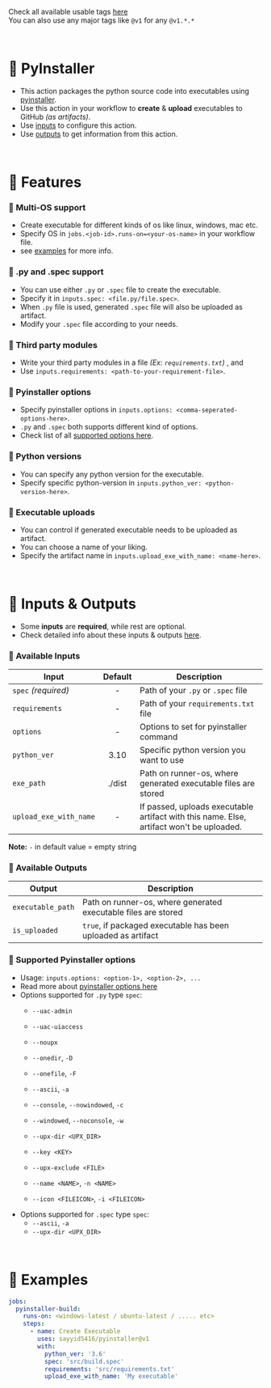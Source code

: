 Check all available usable tags [here](../../tags)
<br>
You can also use any major tags like `@v1` for any `@v1.*.*`


<br>


# 🔰 PyInstaller
  - This action packages the python source code into executables using [pyinstaller](https://pyinstaller.org).
  - Use this action in your workflow to **create** & **upload** executables to GitHub _(as artifacts)_.
  - Use [inputs](#-inputs--outputs) to configure this action.
  - Use [outputs](#-inputs--outputs) to get information from this action.


<br>


# 🔰 Features
### 💠 Multi-OS support
  - Create executable for different kinds of os like linux, windows, mac etc.
  - Specify OS in `jobs.<job-id>.runs-on=<your-os-name>` in your workflow file.
  - see [examples](#-examples) for more info.

### 💠 .py and .spec support
  - You can use either `.py` or `.spec` file to create the executable.
  - Specify it in `inputs.spec: <file.py/file.spec>`.
  - When `.py` file is used, generated `.spec` file will also be uploaded as artifact.
  - Modify your `.spec` file according to your needs.

### 💠 Third party modules
  - Write your third party modules in a file _(Ex: `requirements.txt`)_ , and
  - Use `inputs.requirements: <path-to-your-requirement-file>`.

### 💠 Pyinstaller options
  - Specify pyinstaller options in `inputs.options: <comma-seperated-options-here>`.
  - `.py` and `.spec` both supports different kind of options.
  - Check list of all [supported options here](#-inputs--outputs).

### 💠 Python versions
  - You can specify any python version for the executable.
  - Specify specific python-version in `inputs.python_ver: <python-version-here>`.

### 💠 Executable uploads
  - You can control if generated executable needs to be uploaded as artifact.
  - You can choose a name of your liking.
  - Specify the artifact name in `inputs.upload_exe_with_name: <name-here>`.


<br>


# 🔰 Inputs & Outputs
  - Some **inputs** are **required**, while rest are optional. 
  - Check detailed info about these inputs & outputs [here](/action.yml).

### 💠 Available Inputs

  | Input                 | Default   | Description |
  |-----------------------|:---------:|-------------|
  | `spec`  _(required)_  | -        | Path of your `.py` or `.spec` file
  | `requirements`        | -        | Path of your `requirements.txt` file
  | `options`             | -        | Options to set for pyinstaller command
  | `python_ver`          | 3.10     | Specific python version you want to use
  | `exe_path`            | ./dist   | Path on runner-os, where generated executable files are stored
  | `upload_exe_with_name`| -        | If passed, uploads executable artifact  with this name. Else, artifact won't be uploaded.

  **Note:** `-` in default value = empty string

### 💠 Available Outputs

  | Output                | Description |
  |-----------------------|-------------|
  | `executable_path`     | Path on runner-os, where generated executable files are stored
  | `is_uploaded`         | `true`, if packaged executable has been uploaded as artifact

### 💠 Supported Pyinstaller options
  - Usage: `inputs.options: <option-1>, <option-2>, ...`
  - Read more about [pyinstaller options here](https://pyinstaller.org/en/stable/usage.html#options)
  - Options supported for `.py` type `spec`:
    - `--uac-admin`
    - `--uac-uiaccess`
    - `--noupx`
    
    - `--onedir`,                         `-D`
    - `--onefile`,                        `-F`
    - `--ascii`,                          `-a`
    - `--console`,    `--nowindowed`,     `-c`
    - `--windowed`,   `--noconsole`,      `-w`
    
    - `--upx-dir <UPX_DIR>`
    - `--key <KEY>`
    - `--upx-exclude <FILE>`

    - `--name <NAME>`,                    `-n <NAME>`
    - `--icon <FILEICON>`,                `-i <FILEICON>`
  - Options supported for `.spec` type `spec`:
    - `--ascii`,                          `-a`
    - `--upx-dir <UPX_DIR>`


<br>


# 🔰 Examples

```yaml
jobs:
  pyinstaller-build:
    runs-on: <windows-latest / ubuntu-latest / ..... etc>
    steps:
      - name: Create Executable
        uses: sayyid5416/pyinstaller@v1
        with:
          python_ver: '3.6'
          spec: 'src/build.spec'
          requirements: 'src/requirements.txt'
          upload_exe_with_name: 'My executable'
```
